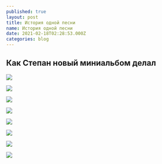 ```yaml
---
published: true
layout: post
title: История одной песни
name: История одной песни
date: 2021-02-18T02:28:53.000Z
categories: blog
---
```



## Как Степан новый миниальбом делал

![]({{site.baseurl}}/img/for-posts/oss/1-01.jpg)

![]({{site.baseurl}}/img/for-posts/oss/1-02.jpg)

![]({{site.baseurl}}/img/for-posts/oss/1-03.jpg)

![]({{site.baseurl}}/img/for-posts/oss/1-04.jpg)

![]({{site.baseurl}}/img/for-posts/oss/1-05.jpg)

![]({{site.baseurl}}/img/for-posts/oss/1-06.jpg)

![]({{site.baseurl}}/img/for-posts/oss/1-07.jpg)

![]({{site.baseurl}}/img/for-posts/oss/1-08.jpg)
